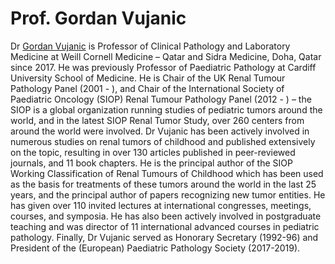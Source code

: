 # Prof. Gordan Vujanic
Dr [Gordan Vujanic](https://g.co/kgs/FRouxD) is Professor of Clinical Pathology and Laboratory Medicine at Weill Cornell Medicine – Qatar and Sidra Medicine, Doha, Qatar since 2017. He was previously Professor of Paediatric Pathology at Cardiff University School of Medicine. He is Chair of the UK Renal Tumour Pathology Panel (2001 - ), and Chair of the International Society of Paediatric Oncology (SIOP) Renal Tumour Pathology Panel (2012 - ) – the SIOP is a global organization running studies of pediatric tumors around the world, and in the latest SIOP Renal Tumor Study, over 260 centers from around the world were involved. Dr Vujanic has been actively involved in numerous studies on renal tumors of childhood and published extensively on the topic, resulting in over 130 articles published in peer-reviewed journals, and 11 book chapters. He is the principal author of the SIOP Working Classification of Renal Tumours of Childhood which has been used as the basis for treatments of these tumors around the world in the last 25 years, and the principal author of papers recognizing new tumor entities. He has given over 110 invited lectures at international congresses, meetings, courses, and symposia. He has also been actively involved in postgraduate teaching and was director of 11 international advanced courses in pediatric pathology. Finally, Dr Vujanic served as Honorary Secretary (1992-96) and President of the (European) Paediatric Pathology Society (2017-2019). 
